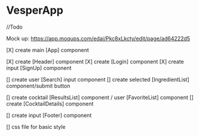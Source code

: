 # VesperApp

//Todo

Mock up:
https://app.moqups.com/edai/Pkc8xLkcty/edit/page/ad64222d5


[X] create main [App] component

  [X] create  [Header] component
    [X] create  [Login] component
    [X] create input [SignUp] component

  [] create user [Search] input component
    [] create selected [IngredientList] component/submit button

  [] create cocktail [ResultsList] component / user [FavoriteList] component
    [] create  [CocktailDetails] component

  [] create input [Footer] component

[] css file for basic style